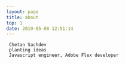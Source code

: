 ```yaml
---
layout: page
title: about
top: 1
date: 2019-05-08 12:51:14
---
```


```
 Chetan Sachdev 
 planting ideas
 Javascript engineer, Adobe Flex developer
 ```
 <br>
  <br>
   <br>
    <br>
    <br>
    <br>
     














